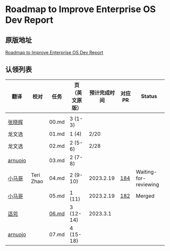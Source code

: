 # Roadmap to Improve Enterprise OS Dev Report

## 原版地址

[Roadmap to Improve Enterprise OS Dev Report](../attachments/Roadmap-to-Improve-Enterprise-OS-Dev-Report.pdf)

## 认领列表

| 翻译 | 校对  |  任务                                                               | 页（英文原版） | 预计完成时间 | 对应 PR | Status |
| ----| -- | ---------------------------------------------------------------- | ------- | ------ | ------ |------ |
|  |     |   |                                                              |         |        |  |  |
| [张晓辉](https://github.com/addozhang) |   |  00.md | 3 (1-3) |   |  |  |
|龙文选 |  |  01.md       | 1 (4) |2/20  | |  |
|龙文选 |  |  02.md       | 2 (5-6) | 2/28  | |  |
| [arnuojo](https://github.com/arnuojo) |  |  03.md       | 2 (7-8) | | | |
| [小马哥](https://github.com/majinghe) | Teri Zhao |  04.md     | 2 (9-10) | 2023.2.19  | [184](https://github.com/lfapac-open-source-evangelist/translation/pull/184) |Waiting-for-reviewing |
| [小马哥](https://github.com/majinghe) |  |  05.md     | 1 (11) | 2023.2.19  |[182](https://github.com/lfapac-open-source-evangelist/translation/pull/182) | Merged |
| [适兕](https://github.com//lijiangsheng1) |  |  [06.md](06.md)     | 3 (12-14) | 2023.3.1 | | |
| [arnuojo](https://github.com/arnuojo) |  |  07.md     | 4 (15-18) |  | | |
